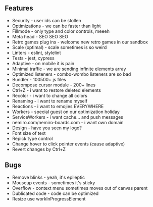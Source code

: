 ## Features

* Security - user ids can be stollen
* Optimizations - we can be faster than light
* Fillmode - only type and color controls, meeeh
* Meta head - SEO SEO SEO
* Retro games plug ins - welcome new retro games in our sandbox
* Scale (optimal) - scale sometimes is so weird
* Linters - eslint, stylelint
* Tests - jest, cypress
* Adaptive - on mobile it is pain
* Minimal traffic - we are sending infinite elements array
* Optimized listeners - combo-wombo listeners are so bad
* Bundler - 100500+ js files
* Decompose cursor module - 200+ lines
* Ctrl+Z - i want to restore deleted elements
* Recolor - i want to change all colors
* Renaming - i want to rename myself
* Reactions - i want to emojies EVERYWHERE
* Workers - special guest on our optimization holiday
* ServiceWorkers - i want cache... and push messages
* nemiro.com/nemiro-boards.com - i want own domain
* Design - have you seen my logo?
* Font size of text
* Repick type control
* Change hover to click pointer events (cause adaptive)
* Revert changes by Ctrl+Z

## Bugs

* Remove blinks - yeah, it's epileptic
* Mouseup events - sometimes it's sticky
* Overflow - context menu sometimes moves out of canvas parent
* Dublicated code - code can be optimized
* Resize use workInProgressElement
